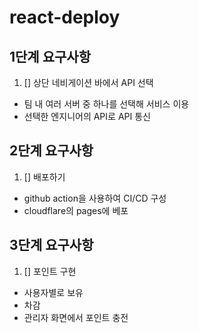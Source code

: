 # react-deploy

## 1단계 요구사항

1. [] 상단 네비게이션 바에서 API 선택

- 팀 내 여러 서버 중 하나를 선택해 서비스 이용
- 선택한 엔지니어의 API로 API 통신

## 2단계 요구사항

1. [] 배포하기

- github action을 사용하여 CI/CD 구성
- cloudflare의 pages에 베포

## 3단계 요구사항

1. [] 포인트 구현

- 사용자별로 보유
- 차감
- 관리자 화면에서 포인트 충전
